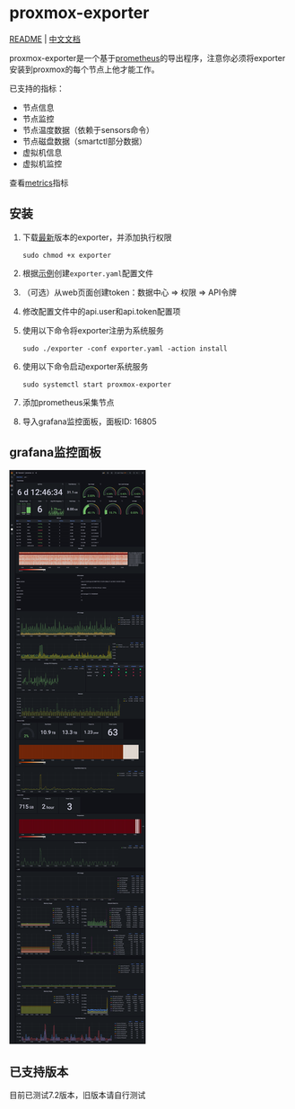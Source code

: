 # proxmox-exporter

[README](README.md) | [中文文档](README_CN.md)

proxmox-exporter是一个基于[prometheus](https://prometheus.io/)的导出程序，注意你必须将exporter安装到proxmox的每个节点上他才能工作。

已支持的指标：

* 节点信息
* 节点监控
* 节点温度数据（依赖于sensors命令）
* 节点磁盘数据（smartctl部分数据）
* 虚拟机信息
* 虚拟机监控

查看[metrics](docs/metrics.txt)指标

## 安装

1. 下载[最新](https://github.com/lwch/proxmox-exporter/releases/latest)版本的exporter，并添加执行权限

       sudo chmod +x exporter
2. 根据[示例](https://github.com/lwch/proxmox-exporter/blob/master/conf/exporter.yaml)创建`exporter.yaml`配置文件
3. （可选）从web页面创建token：数据中心 => 权限 => API令牌
4. 修改配置文件中的api.user和api.token配置项
5. 使用以下命令将exporter注册为系统服务

       sudo ./exporter -conf exporter.yaml -action install
6. 使用以下命令启动exporter系统服务

       sudo systemctl start proxmox-exporter

7. 添加prometheus采集节点
8. 导入grafana监控面板，面板ID: 16805

## grafana监控面板

![grafana](docs/grafana.png)

## 已支持版本

目前已测试7.2版本，旧版本请自行测试